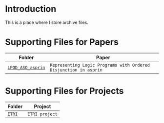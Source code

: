 # Introduction

This is a place where I store archive files. 

# Supporting Files for Papers

Folder | Paper 
--- | --- 
[`LPOD_ASO_asprin`](https://github.com/zhunyoung/archive/tree/master/LPOD_ASO_asprin) | `Representing Logic Programs with Ordered Disjunction in asprin`


# Supporting Files for Projects

Folder | Project 
--- | --- 
[`ETRI`](https://github.com/zhunyoung/archive/tree/master/ETRI/) | `ETRI project`





